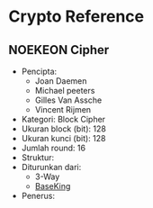 # Crypto Reference

## NOEKEON Cipher

* Pencipta:
    - Joan Daemen
    - Michael peeters
    - Gilles Van Assche
    - Vincent Rijmen
* Kategori: Block Cipher
* Ukuran block (bit): 128
* Ukuran kunci (bit): 128
* Jumlah round: 16
* Struktur: 
* Diturunkan dari: 
    - 3-Way
    - [BaseKing](../BaseKing)
* Penerus: 